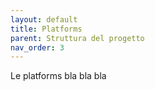 ```yaml
---
layout: default
title: Platforms
parent: Struttura del progetto
nav_order: 3
---
```



Le platforms bla bla bla

